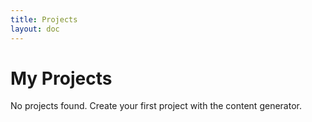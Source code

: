 ```yaml
---
title: Projects
layout: doc
---
```


<script setup>
import { data as projects } from './projects.data.js'
</script>

# My Projects

<div v-if="projects && projects.length">
  <!-- Projects listing code -->
  <div v-for="project in projects" :key="project.url">
    <!-- Project card -->
  </div>
</div>
<div v-else>
  <p>No projects found. Create your first project with the content generator.</p>
</div>